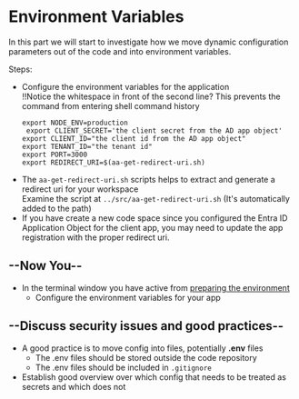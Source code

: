 # Environment Variables

In this part we will start to investigate how we move dynamic configuration parameters out of the code and into environment variables.

Steps:

* Configure the environment variables for the application</br>!!Notice the whitespace in front of the second line? This prevents the command from entering shell command history
  ```shell
  export NODE_ENV=production
   export CLIENT_SECRET='the client secret from the AD app object'
  export CLIENT_ID="the client id from the AD app object"
  export TENANT_ID="the tenant id"
  export PORT=3000
  export REDIRECT_URI=$(aa-get-redirect-uri.sh)
  ```
* The `aa-get-redirect-uri.sh` scripts helps to extract and generate a redirect uri for your workspace</br>Examine the script at `../src/aa-get-redirect-uri.sh` (It's automatically added to the path)
* If you have create a new code space since you configured the Entra ID Application Object for the client app, you may need to update the app registration with the proper redirect uri.


## --Now You--

* In the terminal window you have active from [preparing the environment](./preparing_the_environment.md)
  * Configure the environment variables for your app

## --Discuss security issues and good practices--

* A good practice is to move config into files, potentially **.env** files
  * The .env files should be stored outside the code repository
  * The .env files should be included in `.gitignore`
* Establish good overview over which config that needs to be treated as secrets and which does not

